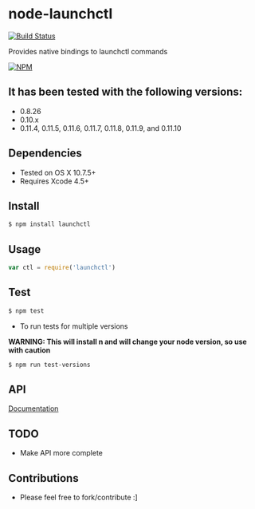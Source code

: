 # node-launchctl

[![Build Status](https://travis-ci.org/evanlucas/node-launchctl.png?branch=master)](https://travis-ci.org/evanlucas/node-launchctl)

Provides native bindings to launchctl commands

[![NPM](https://nodei.co/npm/launchctl.png?downloads=true)](https://nodei.co/npm/launchctl/)

## It has been tested with the following versions:

- 0.8.26
- 0.10.x
- 0.11.4, 0.11.5, 0.11.6, 0.11.7, 0.11.8, 0.11.9, and 0.11.10

## Dependencies

- Tested on OS X 10.7.5+
- Requires Xcode 4.5+

## Install

```bash
$ npm install launchctl
```

## Usage

```js
var ctl = require('launchctl')
```

## Test

```bash
$ npm test
```

- To run tests for multiple versions

**WARNING: This will install n and will change your node version, so use with caution**

```bash
$ npm run test-versions
```

## API

 [Documentation](http://evanlucas.github.io/node-launchctl)

## TODO

- Make API more complete

## Contributions

- Please feel free to fork/contribute :]

